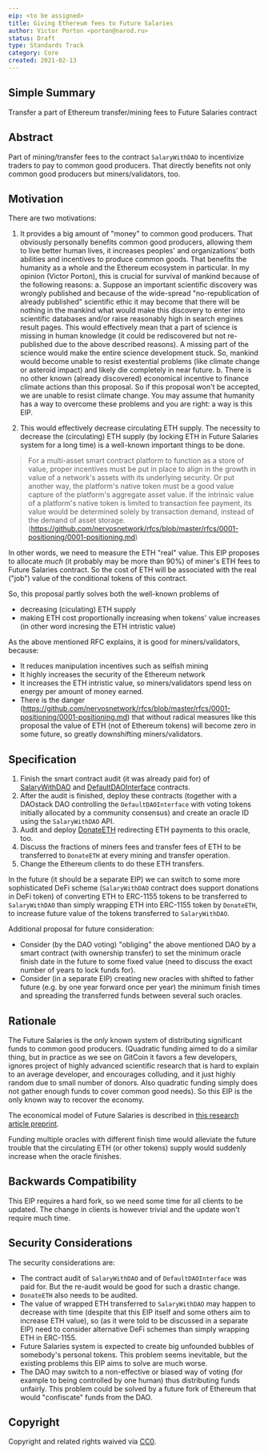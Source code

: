 ```yaml
---
eip: <to be assigned>
title: Giving Ethereum fees to Future Salaries
author: Victor Porton <porton@narod.ru>
status: Draft
type: Standards Track
category: Core
created: 2021-02-13
---
```


## Simple Summary
Transfer a part of Ethereum transfer/mining fees to Future Salaries contract

## Abstract
Part of mining/transfer fees to the contract `SalaryWithDAO` to incentivize traders to pay to common good producers. That directly benefits not only common good producers but miners/validators, too.

## Motivation
There are two motivations:

1. It provides a big amount of "money" to common good producers. That obviously personally benefits common good producers, allowing them to live better human lives, it increases peoples' and organizations' both abilities and incentives to produce common goods. That benefits the humanity as a whole and the Ethereum ecosystem in particular. In my opinion (Victor Porton), this is crucial for survival of mankind because of the following reasons: a. Suppose an important scientific discovery was wrongly published and because of the wide-spread "no-republication of already published" scientific ethic it may become that there will be nothing in the mankind what would make this discovery to enter into scientific databases and/or raise reasonably high in search engines result pages. This would effectively mean that a part of science is missing in human knowledge (it could be rediscovered but not re-published due to the above described reasons). A missing part of the science would make the entire science development stuck. So, mankind would become unable to resist exestential problems (like climate change or asteroid impact) and likely die completely in near future. b. There is no other known (already discovered) economical incentive to finance climate actions than this proposal. So if this proposal won't be accepted, we are unable to resist climate change. You may assume that humanity has a way to overcome these problems and you are right: a way is this EIP.

2. This would effectively decrease circulating ETH supply. The necessity to decrease the (circulating) ETH supply (by locking ETH in Future Salaries system for a long time) is a well-known important things to be done.

> For a multi-asset smart contract platform to function as a store of value, proper incentives must be put in place to align in the growth in value of a network's assets with its underlying security. Or put another way, the platform's native token must be a good value capture of the platform's aggregate asset value. If the intrinsic value of a platform's native token is limited to transaction fee payment, its value would be determined solely by transaction demand, instead of the demand of asset storage. (https://github.com/nervosnetwork/rfcs/blob/master/rfcs/0001-positioning/0001-positioning.md)

In other words, we need to measure the ETH "real" value. This EIP proposes to allocate *much* (it probably may be more than 90%) of miner's ETH fees to Future Salaries contract. So the cost of ETH will be associated with the real ("job") value of the conditional tokens of this contract.

So, this proposal partly solves both the well-known problems of
- decreasing (ciculating) ETH supply
- making ETH cost proportionally increasing when tokens' value increases (in other word incresing the ETH intristic value)

As the above mentioned RFC explains, it is good for miners/validators, because:
- It reduces manipulation incentives such as selfish mining
- It highly increases the security of the Ethereum network
- It increases the ETH intristic value, so miners/validators spend less on energy per amount of money earned.
- There is the danger (https://github.com/nervosnetwork/rfcs/blob/master/rfcs/0001-positioning/0001-positioning.md) that without radical measures like this proposal the value of ETH (not of Ethereum tokens) will become zero in some future, so greatly downshifting miners/validators.

## Specification
1. Finish the smart contract audit (it was already paid for) of [SalaryWithDAO](https://github.com/vporton/future-contracts/blob/master/contracts/SalaryWithDAO.sol) and [DefaultDAOInterface](https://github.com/vporton/future-contracts/blob/master/contracts/DefaultDAOInterface.sol) contracts.
2. After the audit is finished, deploy these contracts (together with a DAOstack DAO controlling the `DefaultDAOInterface` with voting tokens initially allocated by a community consensus) and create an oracle ID using the `SalaryWithDAO` API.
3. Audit and deploy [DonateETH](https://github.com/vporton/donations/blob/main/contracts/DonateETH.sol) redirecting ETH payments to this oracle, too.
4. Discuss the fractions of miners fees and transfer fees of ETH to be transferred to `DonateETH` at every mining and transfer operation.
5. Change the Ethereum clients to do these ETH transfers.

In the future (it should be a separate EIP) we can switch to some more sophisticated DeFi scheme (`SalaryWithDAO` contract does support donations in DeFi token) of converting ETH to ERC-1155 tokens to be transferred to `SalaryWithDAO` than simply wrapping ETH into ERC-1155 token by `DonateETH`, to increase future value of the tokens transferred to `SalaryWithDAO`.

Additional proposal for future consideration:

- Consider (by the DAO voting) "obliging" the above mentioned DAO by a smart contract (with ownership transfer) to set the minimum oracle finish date in the future to some fixed value (need to discuss the exact number of years to lock funds for).
- Consider (in a separate EIP) creating new oracles with shifted to father future (e.g. by one year forward once per year) the minimum finish times and spreading the transferred funds between several such oracles.

## Rationale
The Future Salaries is the _only_ known system of distributing significant funds to common good producers. (Quadratic funding aimed to do a similar thing, but in practice as we see on GitCoin it favors a few developers, ignores project of highly advanced scientific research that is hard to explain to an average developer, and encourages colluding, and it just highly random due to small number of donors. Also quadratic funding simply does not gather enough funds to cover common good needs). So this EIP is the only known way to recover the economy.

The economical model of Future Salaries is described in [this research article preprint](https://github.com/vporton/gitcoin-web/blob/future/app/assets/docs/science-salaries.pdf).

Funding multiple oracles with different finish time would alleviate the future trouble that the circulating ETH (or other tokens) supply would suddenly increase when the oracle finishes.

## Backwards Compatibility
This EIP requires a hard fork, so we need some time for all clients to be updated. The change in clients is however trivial and the update won't require much time.

## Security Considerations
The security considerations are:
- The contract audit of `SalaryWithDAO` and of `DefaultDAOInterface` was paid for. But the re-audit would be good for such a drastic change.
- `DonateETH` also needs to be audited.
- The value of wrapped ETH transferred to `SalaryWithDAO` may happen to decrease with time (despite that this EIP itself and some others aim to increase ETH value), so (as it were told to be discussed in a separate EIP) need to consider alternative DeFi schemes than simply wrapping ETH in ERC-1155.
- Future Salaries system is expected to create big unfounded bubbles of somebody's personal tokens. This problem seems inevitable, but the existing problems this EIP aims to solve are much worse.
- The DAO may switch to a non-effective or biased way of voting (for example to being controlled by one human) thus distributing funds unfairly. This problem could be solved by a future fork of Ethereum that would "confiscate" funds from the DAO.

## Copyright
Copyright and related rights waived via [CC0](https://creativecommons.org/publicdomain/zero/1.0/).
